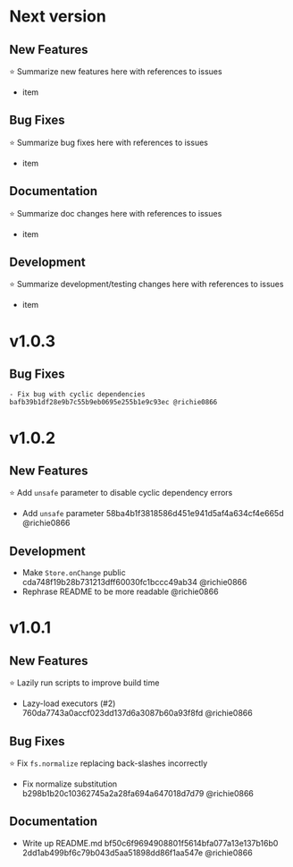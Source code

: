 # Next version

## New Features

⭐ Summarize new features here with references to issues

  - item

## Bug Fixes

⭐ Summarize bug fixes here with references to issues

  - item

## Documentation

⭐ Summarize doc changes here with references to issues

  - item

## Development

⭐ Summarize development/testing changes here with references to issues

  - item

# v1.0.3

## Bug Fixes

	- Fix bug with cyclic dependencies bafb39b1df28e9b7c55b9eb0695e255b1e9c93ec @richie0866

# v1.0.2

## New Features

⭐ Add `unsafe` parameter to disable cyclic dependency errors

  - Add `unsafe` parameter 58ba4b1f3818586d451e941d5af4a634cf4e665d @richie0866

## Development

  - Make `Store.onChange` public cda748f19b28b731213dff60030fc1bccc49ab34 @richie0866
  - Rephrase README to be more readable @richie0866

# v1.0.1

## New Features

⭐ Lazily run scripts to improve build time

  - Lazy-load executors (#2) 760da7743a0accf023dd137d6a3087b60a93f8fd @richie0866

## Bug Fixes

⭐ Fix `fs.normalize` replacing back-slashes incorrectly

  - Fix normalize substitution b298b1b20c10362745a2a28fa694a647018d7d79 @richie0866 

## Documentation

  - Write up README.md bf50c6f9694908801f5614bfa077a13e137b16b0 2dd1ab499bf6c79b043d5aa51898dd86f1aa547e @richie0866 
